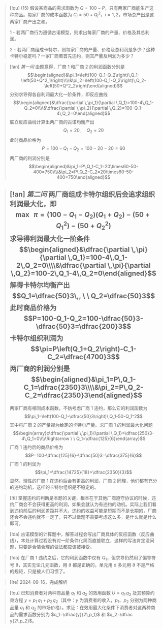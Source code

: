 
> [!qu]
> (15) 假设某商品的需求函数为 $Q=100-P$，只有两家厂商能生产这种商品。每家厂商的成本函数为 $C_i=50+Q^2_i$，$i=1,2$，市场总产出是这两家厂商产出之和。
> 
> 1 - 若两厂商行为遵循古诺模型，则求出每家厂商的产量、价格及其总利润。
> 
> 2 - 若两厂商组成卡特尔，则每家厂商的产量、价格及总利润是多少？这种卡特尔稳定吗？一家厂商若首先违约，则其产量及利润为多少？

> [!an]
> *第一问*
> 由题意得，厂商 1 和厂商 2 的利润函数分别是
> $$\begin{aligned}&\pi_1=\left(100-Q_1-Q_2\right)\,Q_1-\left(50+Q^2_1\right)\\\\&\pi_2=\left(100-Q_1-Q_2\right)\,Q_2-\left(50+Q^2_2\right)\end{aligned}$$
> 分别求导得各自利润最大化一阶条件，即反应曲线
> $$\begin{aligned}&\dfrac{\partial \,\pi_1}{\partial \,Q_1}=100-4\,Q_1-Q_2=0\\\\&\dfrac{\partial \,\pi_2}{\partial \,Q_2}=100-Q_1-4\,Q_2=0\end{aligned}$$
> 联立反应曲线计算出两厂商的古诺均衡产出
> $$Q_1=20\,, \ \ \ \ Q_2=20$$
> 此时商品价格为
> $$P=100-Q_1-Q_2=100-20-20=60$$
> 两厂商的利润分别是
> $$\begin{aligned}&\pi_1=P\,Q_1-C_1=20\times60-50-400=750\\\\&\pi_2=P\,Q_2-C_2=20\times60-50-400=750\end{aligned}$$

> [!an]
> *第二问*
> 两厂商组成卡特尔组织后会追求组织利润最大化，即
> $$\max \ \ \pi=\left(100-Q_1-Q_2\right)\left(Q_1+Q_2\right)-\left(50+Q_1^2\right)-\left(50+Q_2^2\right)$$
> 求导得利润最大化一阶条件
> $$\begin{aligned}&\dfrac{\partial \,\pi}{\partial \,Q_1}=100-4\,Q_1-2\,Q_2=0\\\\&\dfrac{\partial \,\pi}{\partial \,Q_2}=100-2\,Q_1-4\,Q_2=0\end{aligned}$$
> 解得卡特尔均衡产出
> $$Q_1=\dfrac{50}3\,, \ \ Q_2=\dfrac{50}3$$
> 此时商品价格为
> $$P=100-Q_1-Q_2=100-\dfrac{50}3-\dfrac{50}3=\dfrac{200}3$$
> 卡特尔组织利润为
> $$\pi=P\left(Q_1+Q_2\right)-C_1-C_2=\dfrac{4700}3$$
> 两厂商的利润分别是
> $$\begin{aligned}&\pi_1=P\,Q_1-C_1=\dfrac{2350}3\\\\&\pi_2=P\,Q_2-C_2=\dfrac{2350}3\end{aligned}$$
> ---
> 两家厂商有相同成本函数，不妨考虑厂商 1 违约，那么它的利润函数为
> $$\pi_1=\left(100-Q_1-\dfrac{50}3\right)\,Q_1-50-Q_1^2$$
> 其中将厂商 2 的产量视为给定的卡特尔产量。求厂商 1 的利润最大化问题
> $$\begin{array}c\dfrac{\partial \,\pi_1}{\partial \,Q_1}=\dfrac{250}3-4\,Q_1=0\\\\\Rightarrow \ \ Q_1=\dfrac{125}{6}\end{array}$$
> 厂商 1 违约后的商品价格为
> $$P=100-\dfrac{125}{6}-\dfrac{50}3=\dfrac{375}{6}$$
> 厂商 1 的利润为
> $$\pi_1=\dfrac{14725}{18}>\dfrac{2350}{3}$$
> 显然，理性的厂商 1 在违约后会有更高的利润，厂商 2 同理，他们都有充分的违约动机，这样的卡特尔组织是不稳定的。

> [!ti]
> 掌握违约的判断是本题的关键，根本在于其他厂商遵守协议的时候，违约厂商会不会获得更高的利润，如果会就认为有违约的动机。实际上我们看到违约前后的利润差距并不大，违约的收益可能是短期而不是长期的，厂商还会不会违约就不一定了，只不过做题不需要考虑这么多，是什么就是什么即可。

> [!da]
> 古诺模型的计算题中，解答过程会写出厂商具体的反应函数（反应曲线），本处计算过程没有对一阶条件化简而直接联立，这样的写法肯定没问题，只要是合情合理的做法都应该被接受。

> [!da]
> 在厂商 1 违约之后，它的利润函数中仅有 $Q_1$，但求导仍然用了偏导符号 $\partial$，其实无论几元函数，用 $\partial$ 都是正确的，单元用 $\mathrm d$ 多元用 $\partial$ 不是严格的规矩，只是被人们习惯了。

> [!re]
> 2024-09-16，完成解析

> [!qu]
> 已知消费者对两种商品量 $q_1$ 和 $q_2$ 的效用函数 $U=q_1\,q_2$ 及其预算约束方程 $y=p_1\,q_1+p_2\,q_2$（其中：$y$ 为消费者的收入，$p_1$、$p_2$ 分别为两种商品量 $q_1$ 和 $q_2$ 的市场价格）。求证：在效用最大化条件下消费者对这两种商品的需求函数分别为 $q_1=\dfrac{y}{2\,p_1}$ 和 $q_2=\dfrac y{2\,p_2}$。

